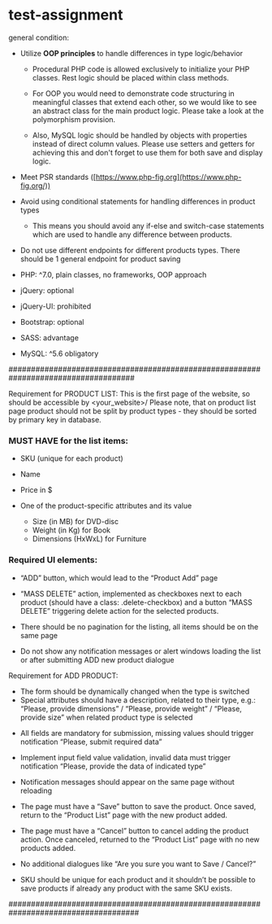 # test-assignment

general condition:

- Utilize **OOP principles** to handle differences in type logic/behavior

    - Procedural PHP code is allowed exclusively to initialize your PHP classes. Rest logic should be placed within class methods.

    - For OOP you would need to demonstrate code structuring in meaningful classes that extend each other, so we would like to see an abstract class for the main product logic. Please take a look at the polymorphism provision. 
    <!-- fatto! -->

    - Also, MySQL logic should be handled by objects with properties instead of direct column values. Please use setters and getters for achieving this and don't forget to use them for both save and display logic.
    <!-- fatto! -->


- Meet PSR standards ([https://www.php-fig.org](https://www.php-fig.org/))


- Avoid using conditional statements for handling differences in product types
    - This means you should avoid any if-else and switch-case statements which are used to handle any difference between products.
    <!-- fatto! -->


- Do not use different endpoints for different products types. There should be 1 general endpoint for product saving
<!-- si riferisce ai prodotti salvati dal client? or the database endpoint? 
matbe just one table?
credo che si riferisce al sallvataggio dei diversi prodotti nella pagina product list?

ho creato una sola tabella
 -->

- PHP: ^7.0, plain classes, no frameworks, OOP approach

- jQuery: optional

- jQuery-UI: prohibited

- Bootstrap: optional

- SASS: advantage

- MySQL: ^5.6 obligatory
 
####################################################################################

Requirement for PRODUCT LIST:
This is the first page of the website, so should be accessible by <your_website>/
Please note, that on product list page product should not be split by product types - they should be sorted by primary key in database.
<!-- fatto -->

### MUST HAVE for the list items:

- SKU (unique for each product)
- Name
- Price in $
- One of the product-specific attributes and its value
    - Size (in MB) for DVD-disc
    - Weight (in Kg) for Book
    - Dimensions (HxWxL) for Furniture

    <!-- using query to display rows of the table -->
    <!-- fatto! -->

### Required UI elements:

- “ADD” button, which would lead to the “Product Add” page
<!-- fatto -->

- “MASS DELETE” action, implemented as checkboxes next to each product (should have a class: .delete-checkbox) and a button “MASS DELETE” triggering delete action for the selected products.
<!--  see project oop csm to implemet -->
<!-- fatto! -->

- There should be no pagination for the listing, all items should be on the same page
<!-- ok -->
- Do not show any notification messages or alert windows loading the list or after submitting ADD new product dialogue
<!-- ok -->


Requirement for ADD PRODUCT:
- The form should be dynamically changed when the type is switched
- Special attributes should have a description, related to their type, e.g.: “Please, provide dimensions” / “Please, provide weight” / “Please, provide size” when related product type is selected
<!-- fatto -->

- All fields are mandatory for submission, missing values should trigger notification “Please, submit required data”
<!-- implement with js or html? -->
<!-- fatto! -->

- Implement input field value validation, invalid data must trigger notification “Please, provide the data of indicated type”
<!-- data validation  see project php oop-->
<!-- i can use jquery :https://www.geeksforgeeks.org/form-validation-using-jq -->


- Notification messages should appear on the same page without reloading
<!-- fatto? -->

- The page must have a “Save” button to save the product. Once saved, return to the “Product List” page with the new product added.
<!-- save into the database then go on product list and show the addiction -->
<!-- fatto! -->

- The page must have a “Cancel” button to cancel adding the product action. Once canceled, returned to the “Product List” page with no new products added.
<!-- delete query then go on product list and show the change -->
<!-- no need of query just redirecting to product list -->
<!-- fatto! -->

- No additional dialogues like “Are you sure you want to Save / Cancel?”
<!-- ok -->
- SKU should be unique for each product and it shouldn’t be possible to save products if already any product with the same SKU exists.
<!-- fatto! -->


#####################################################################################


 <!-- 

 ADD PRODUCT page give the option to add product to the database choose product, one at time.
  -->



  <!-- select the sku, name, and price(this are variable) -> function identifier()
  - select type(this is fixed)
INSERT QUERY!!!

  - depending on the type chooosen:
        book -> enter weight 
        dvd -> enter size 
        furniture -> enter weight, width and lenght
INSERT QUERY!!!

  - save to the database the product:
        can't save a product with the same sku!

INSERT QUERY!!!


  - display all the product on the product page
  
  -->





